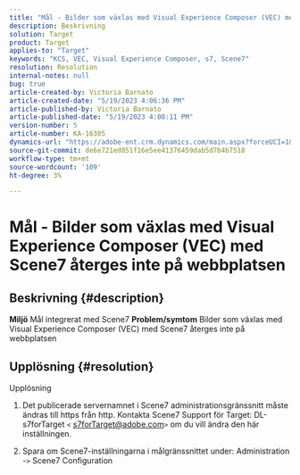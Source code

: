 ```yaml
---
title: "Mål - Bilder som växlas med Visual Experience Composer (VEC) med Scene7 återges inte på webbplatsen"
description: Beskrivning
solution: Target
product: Target
applies-to: "Target"
keywords: "KCS, VEC, Visual Experience Composer, s7, Scene7"
resolution: Resolution
internal-notes: null
bug: true
article-created-by: Victoria Barnato
article-created-date: "5/19/2023 4:06:36 PM"
article-published-by: Victoria Barnato
article-published-date: "5/19/2023 4:08:11 PM"
version-number: 5
article-number: KA-16305
dynamics-url: "https://adobe-ent.crm.dynamics.com/main.aspx?forceUCI=1&pagetype=entityrecord&etn=knowledgearticle&id=8bac3d1c-5ff6-ed11-8848-6045bd0065b6"
source-git-commit: de6e721ed851f16e5ee41376459dab5d7b4b7518
workflow-type: tm+mt
source-wordcount: '109'
ht-degree: 3%

---
```


# Mål - Bilder som växlas med Visual Experience Composer (VEC) med Scene7 återges inte på webbplatsen

## Beskrivning {#description}

<b>Miljö</b>
Mål integrerat med Scene7
<b>Problem/symtom</b>
Bilder som växlas med Visual Experience Composer (VEC) med Scene7 återges inte på webbplatsen


## Upplösning {#resolution}

Upplösning<br>
1. Det publicerade servernamnet i Scene7 administrationsgränssnitt måste ändras till https från http. Kontakta Scene7 Support för Target: DL-s7forTarget `<` [s7forTarget@adobe.com](mailto:s7forTarget@adobe.com)`>`  om du vill ändra den här inställningen.

2. Spara om Scene7-inställningarna i målgränssnittet under: Administration -`>`  Scene7 Configuration





